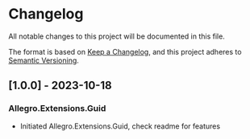 # Changelog

All notable changes to this project will be documented in this file.

The format is based on [Keep a Changelog](https://keepachangelog.com/en/1.0.0/), and this project adheres
to [Semantic Versioning](https://semver.org/spec/v2.0.0.html).

## [1.0.0] - 2023-10-18

### Allegro.Extensions.Guid

* Initiated Allegro.Extensions.Guid, check readme for features
